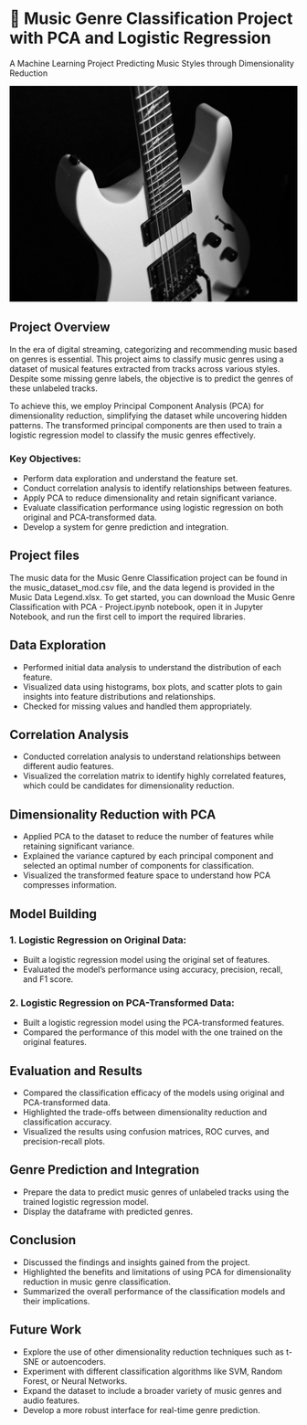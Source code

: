 # 🎵 Music Genre Classification Project with PCA and Logistic Regression
A Machine Learning Project Predicting Music Styles through Dimensionality Reduction

![Music Genre](guitar-8598823_1280.jpg)

## Project Overview
In the era of digital streaming, categorizing and recommending music based on genres is essential. This project aims to classify music genres using a dataset of musical features extracted from tracks across various styles. Despite some missing genre labels, the objective is to predict the genres of these unlabeled tracks.

To achieve this, we employ Principal Component Analysis (PCA) for dimensionality reduction, simplifying the dataset while uncovering hidden patterns. The transformed principal components are then used to train a logistic regression model to classify the music genres effectively.

### Key Objectives:

- Perform data exploration and understand the feature set.
- Conduct correlation analysis to identify relationships between features.
- Apply PCA to reduce dimensionality and retain significant variance.
- Evaluate classification performance using logistic regression on both original and PCA-transformed data.
- Develop a system for genre prediction and integration.

## Project files
The music data for the Music Genre Classification project can be found in the music_dataset_mod.csv file, and the data legend is provided in the Music Data Legend.xlsx. To get started, you can download the Music Genre Classification with PCA - Project.ipynb notebook, open it in Jupyter Notebook, and run the first cell to import the required libraries.

## Data Exploration

- Performed initial data analysis to understand the distribution of each feature.
- Visualized data using histograms, box plots, and scatter plots to gain insights into feature distributions and relationships.
- Checked for missing values and handled them appropriately.

## Correlation Analysis

- Conducted correlation analysis to understand relationships between different audio features.
- Visualized the correlation matrix to identify highly correlated features, which could be candidates for dimensionality reduction.

## Dimensionality Reduction with PCA

- Applied PCA to the dataset to reduce the number of features while retaining significant variance.
- Explained the variance captured by each principal component and selected an optimal number of components for classification.
- Visualized the transformed feature space to understand how PCA compresses information.

## Model Building

### 1. **Logistic Regression on Original Data**:
   - Built a logistic regression model using the original set of features.
   - Evaluated the model’s performance using accuracy, precision, recall, and F1 score.

### 2. **Logistic Regression on PCA-Transformed Data**:
   - Built a logistic regression model using the PCA-transformed features.
   - Compared the performance of this model with the one trained on the original features.

## Evaluation and Results

- Compared the classification efficacy of the models using original and PCA-transformed data.
- Highlighted the trade-offs between dimensionality reduction and classification accuracy.
- Visualized the results using confusion matrices, ROC curves, and precision-recall plots.

## Genre Prediction and Integration

- Prepare the data to predict music genres of unlabeled tracks using the trained logistic regression model.
- Display the dataframe with predicted genres.

## Conclusion

- Discussed the findings and insights gained from the project.
- Highlighted the benefits and limitations of using PCA for dimensionality reduction in music genre classification.
- Summarized the overall performance of the classification models and their implications.

## Future Work

- Explore the use of other dimensionality reduction techniques such as t-SNE or autoencoders.
- Experiment with different classification algorithms like SVM, Random Forest, or Neural Networks.
- Expand the dataset to include a broader variety of music genres and audio features.
- Develop a more robust interface for real-time genre prediction.
